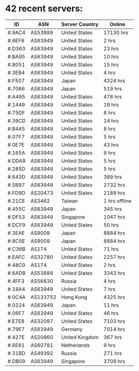 # 42 recent servers:

| ID | ASN | Server Country | Online |
| ------ | ------ | ------ | ------ |
| #.9AC4 | AS53889 | United States | 17130 hrs |
| #.6EF8 | AS63949 | United States | 2 hrs |
| #.D363 | AS63949 | United States | 23 hrs |
| #.BA95 | AS63949 | United States | 10 hrs |
| #.8051 | AS63949 | United States | 15 hrs |
| #.3EB4 | AS63949 | United States | 4 hrs |
| #.F507 | AS63949 | Japan | 4324 hrs |
| #.7066 | AS63949 | Japan | 519 hrs |
| #.A495 | AS63949 | United States | 478 hrs |
| #.1449 | AS63949 | United States | 19 hrs |
| #.75DF | AS63949 | United States | 8 hrs |
| #.39CD | AS63949 | United States | 14 hrs |
| #.B445 | AS63949 | United States | 8 hrs |
| #.07F7 | AS63949 | United States | 5 hrs |
| #.0E7E | AS63949 | United States | 43 hrs |
| #.165A | AS63949 | United States | 9 hrs |
| #.DDA9 | AS63949 | United States | 5 hrs |
| #.285D | AS63949 | United States | 5 hrs |
| #.643D | AS63949 | United States | 389 hrs |
| #.5B97 | AS63949 | United States | 2732 hrs |
| #.FD9D | AS20473 | United States | 2189 hrs |
| #.21CE | AS3462 | Taiwan | 1 hrs offline |
| #.455C | AS63949 | Japan | 345 hrs |
| #.DF53 | AS63949 | Singapore | 1047 hrs |
| #.DCF9 | AS63949 | United States | 50 hrs |
| #.3EAE | AS9009 | Japan | 8884 hrs |
| #.8C5E | AS9009 | Japan | 8884 hrs |
| #.C36B | AS174 | United States | 71 hrs |
| #.EAFC | AS32780 | United States | 2257 hrs |
| #.48C0 | AS174 | United States | 2 hrs |
| #.6ADB | AS53889 | United States | 3343 hrs |
| #.4FF3 | AS56630 | Russia | 4 hrs |
| #.18A4 | AS63949 | United States | 7 hrs |
| #.0C4A | AS133752 | Hong Kong | 4325 hrs |
| #.0224 | AS63949 | Japan | 11 hrs |
| #.06F7 | AS63949 | United States | 46 hrs |
| #.E7E8 | AS32097 | United States | 7103 hrs |
| #.79E7 | AS63949 | Germany | 7014 hrs |
| #.427E | AS20860 | United Kingdom | 367 hrs |
| #.6E61 | AS60781 | Netherlands | 9 hrs |
| #.31BD | AS49392 | Russia | 271 hrs |
| #.DB09 | AS63949 | Singapore | 3709 hrs |

